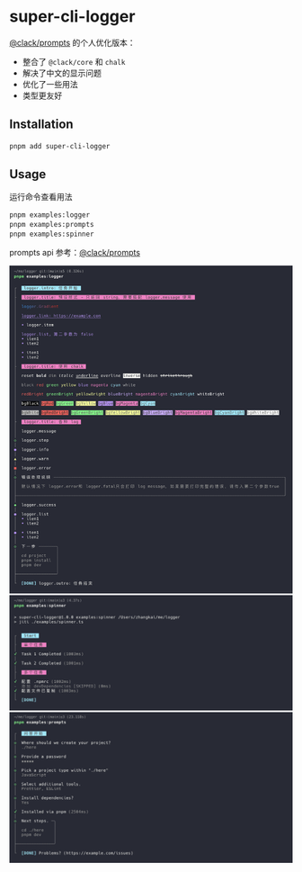 # super-cli-logger

[@clack/prompts](https://github.com/bombshell-dev/clack/tree/main/packages/prompts) 的个人优化版本：
- 整合了 `@clack/core` 和 `chalk`
- 解决了中文的显示问题
- 优化了一些用法
- 类型更友好

## Installation

```bash
pnpm add super-cli-logger
```

## Usage

运行命令查看用法

```bash
pnpm examples:logger
pnpm examples:prompts
pnpm examples:spinner
```

prompts api 参考：[@clack/prompts](https://github.com/bombshell-dev/clack/tree/main/packages/prompts)

![logger](./images/logger.png)
![spinner](./images/spinner.png)
![prompts](./images/prompts.png)
